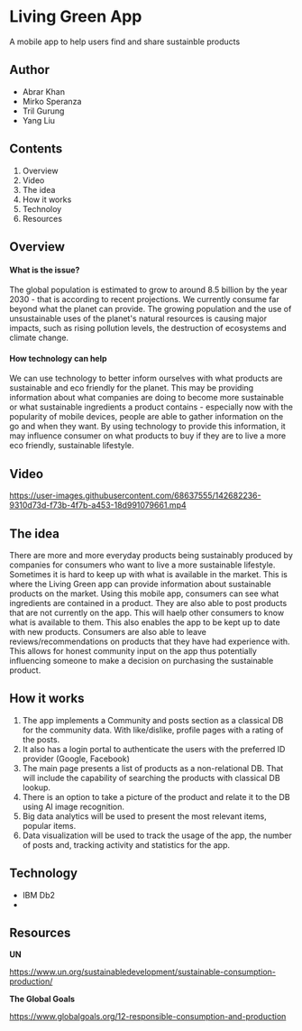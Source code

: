 # Living Green App
A mobile app to help users find and share sustainble products

## Author
- Abrar Khan
- Mirko Speranza
- Tril Gurung
- Yang Liu

## Contents
1. Overview
2. Video
3. The idea
4. How it works
5. Technoloy
6. Resources

## Overview
#### What is the issue?
The global population is estimated to grow to around 8.5 billion by the year 2030 - that is according to recent projections. We currently consume far beyond what the planet can provide. The growing population and the use of unsustainable uses of the planet's natural resources is causing major impacts, such as rising pollution levels, the destruction of ecosystems and climate change.

#### How technology can help
We can use technology to better inform ourselves with what products are sustainable and eco friendly for the planet. This may be providing information about what companies are doing to become more sustainable or what sustainable ingredients a product contains - especially now with the popularity of mobile devices, people are able to gather information on the go and when they want. By using technology to provide this information, it may influence consumer on what products to buy if they are to live a more eco friendly, sustainable lifestyle.
## Video
https://user-images.githubusercontent.com/68637555/142682236-9310d73d-f73b-4f7b-a453-18d991079661.mp4

## The idea
There are more and more everyday products being sustainably produced by companies for consumers who want to live a more sustainable lifestyle. Sometimes it is hard to keep up with what is available in the market. This is where the Living Green app can provide information about sustainable products on the market.
Using this mobile app, consumers can see what ingredients are contained in a product. They are also able to post products that are not currently on the app. This will haelp other consumers to know what is available to them. This also enables the app to be kept up to date with new products.
Consumers are also able to leave reviews/recommendations on products that they have had experience with. This allows for honest community input on the app thus potentially influencing someone to make a decision on purchasing the sustainable product. 

## How it works
1. The app implements a Community and posts section as a classical DB for the community data. With like/dislike, profile pages with a rating of the posts. 
2. It also has a login portal to authenticate the users with the preferred ID provider (Google, Facebook)
3. The main page presents a list of products as a non-relational DB. That will include the capability of searching the products with classical DB lookup. 
4. There is an option to take a picture of the product and relate it to the DB using AI image recognition.
5. Big data analytics will be used to present the most relevant items, popular items. 
6. Data visualization will be used to track the usage of the app, the number of posts and, tracking activity and statistics for the app.  
## Technology
- IBM Db2
- 
## Resources
**UN**

https://www.un.org/sustainabledevelopment/sustainable-consumption-production/

**The Global Goals**

https://www.globalgoals.org/12-responsible-consumption-and-production

